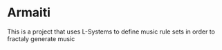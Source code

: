 # Armaiti

This is a project that uses L-Systems to define music rule sets in order to fractaly generate music
